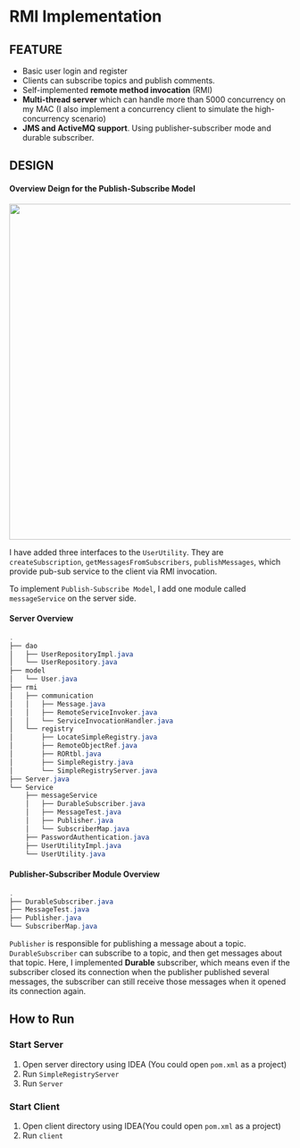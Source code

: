 # RMI Implementation

## FEATURE

* Basic user login and register
* Clients can subscribe topics and publish comments.
* Self-implemented **remote method invocation** (RMI)
* **Multi-thread server** which can handle more than 5000 concurrency on my MAC (I also implement a concurrency client to simulate the high-concurrency scenario)
* **JMS and ActiveMQ support**. Using publisher-subscriber mode and durable subscriber.

## DESIGN

#### Overview Deign for the Publish-Subscribe Model

<img src="https://ws1.sinaimg.cn/large/74c2bf2dgy1g39ykrwvvpj21880xewmf.jpg" width="600px"/>

I have added three interfaces to the `UserUtility`. They are `createSubscription`, `getMessagesFromSubscribers`, `publishMessages`, which provide pub-sub service to the client via RMI invocation.

To implement `Publish-Subscribe Model`, I add one module called `messageService` on the server side.

#### Server Overview

```powershell
.
├── dao
│   ├── UserRepositoryImpl.java
│   └── UserRepository.java
├── model
│   └── User.java
├── rmi
│   ├── communication
│   │   ├── Message.java
│   │   ├── RemoteServiceInvoker.java
│   │   └── ServiceInvocationHandler.java
│   └── registry
│       ├── LocateSimpleRegistry.java
│       ├── RemoteObjectRef.java
│       ├── RORtbl.java
│       ├── SimpleRegistry.java
│       └── SimpleRegistryServer.java
├── Server.java
└── Service
    ├── messageService
    │   ├── DurableSubscriber.java
    │   ├── MessageTest.java
    │   ├── Publisher.java
    │   └── SubscriberMap.java
    ├── PasswordAuthentication.java
    ├── UserUtilityImpl.java
    └── UserUtility.java
```

#### Publisher-Subscriber Module Overview

```powershell
.
├── DurableSubscriber.java
├── MessageTest.java
├── Publisher.java
└── SubscriberMap.java
```

`Publisher` is responsible for publishing a message about a topic. `DurableSubscriber` can subscribe to a topic, and then get messages about that topic. Here, I implemented **Durable** subscriber, which means even if the subscriber closed its connection when the publisher published several messages, the subscriber can still receive those messages when it opened its connection again.

## How to Run

### Start Server

1. Open server directory using IDEA (You could open `pom.xml` as a project)
2. Run `SimpleRegistryServer`
3. Run `Server`

### Start Client

1. Open client directory using IDEA(You could open `pom.xml` as a project)
2. Run `client`
